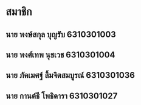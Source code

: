 # สมาชิก
## นาย พงษ์สกุล บุญรับ 6310301003
## นาย พงศ์เทพ นุชเวช 6310301004
## นาย ภัคเมศฐ์ ลิ้มจิตสมบูรณ์ 6310301036
## นาย กานต์ธี โพธิดารา 6310301027
